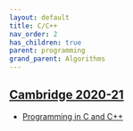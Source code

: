 ```yaml
---
layout: default
title: C/C++
nav_order: 2
has_children: true
parent: programming
grand_parent: Algorithms
---
```


## [Cambridge 2020-21](https://www.cl.cam.ac.uk/teaching/2021/part1b-75.html)
- [Programming in C and C++](https://www.cl.cam.ac.uk/teaching/2021/ProgC/materials.html)
